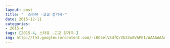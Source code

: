 ```yaml
---
layout: post
title: "  스타뮤 -고교 성가극-"
date: 2015-12-11
categories:
- 2015-4
tags: [2015-4, 스타뮤 -고교 성가극-]
img: http://lh3.googleusercontent.com/-i0O3elV8dfQ/Vk23u0VAPEI/AAAAAAAAGDg/NUKLE7Y4aP8/
---
```

<div id="container">
<ul class="tab">
	
</ul>
</div>
